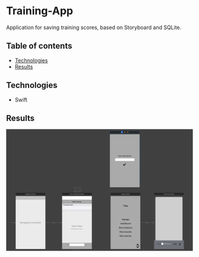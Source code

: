 # Training-App
Application for saving training scores, based on Storyboard and SQLite. 

## Table of contents
* [Technologies](#technologies)
* [Results](#Results)

## Technologies
* Swift


## Results


![screenshot](./tmp/1.PNG)
